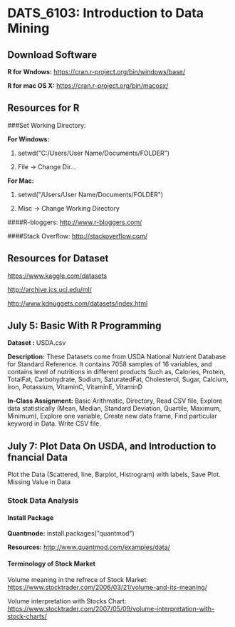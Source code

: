 # DATS_6103: Introduction to Data Mining

## Download Software

**R for Wndows:** https://cran.r-project.org/bin/windows/base/

**R for mac OS X:** https://cran.r-project.org/bin/macosx/

## Resources for R

###Set Working Directory:

**For Windows:** 

1) setwd("C:/Users/User Name/Documents/FOLDER")

2) File -> Change Dir...

**For Mac:** 

1) setwd("/Users/User Name/Documents/FOLDER")

2) Misc -> Change Working Directory

####R-bloggers: http://www.r-bloggers.com/

####Stack Overflow: http://stackoverflow.com/

## Resources for Dataset

https://www.kaggle.com/datasets

http://archive.ics.uci.edu/ml/

http://www.kdnuggets.com/datasets/index.html

## **July 5:** Basic With R Programming
**Dataset :** USDA.csv

**Description:** These Datasets come from USDA National Nutrient Database for Standard Reference. It contains 7058 samples of 16 variables, and contains level of nutritions in different products Such as, Calories, Protein, TotalFat, Carbohydrate, Sodium, SaturatedFat, Cholesterol, Sugar, Calcium, Iron, Potassium, VitaminC, VitaminE, VitaminD

**In-Class Assignment:** Basic Arithmatic, Directory, Read CSV file, Explore data statistically (Mean, Median, Standard Deviation, Quartile, Maximum, Minimum), Explore one variable, Create new data frame, Find particular keyword in Data. Write CSV file.

## **July 7:** Plot Data On USDA, and Introduction to fnancial Data

Plot the Data (Scattered, line, Barplot, Histrogram) with labels, Save Plot. Missing Value in Data

### Stock Data Analysis

#### Install Package

**Quantmode:** install.packages("quantmod")

**Resources:** http://www.quantmod.com/examples/data/

#### Terminology of Stock Market

Volume meaning in the refrece of Stock Market: https://www.stocktrader.com/2006/03/21/volume-and-its-meaning/

Volume interpretation with Stocks Chart: https://www.stocktrader.com/2007/05/09/volume-interpretation-with-stock-charts/
